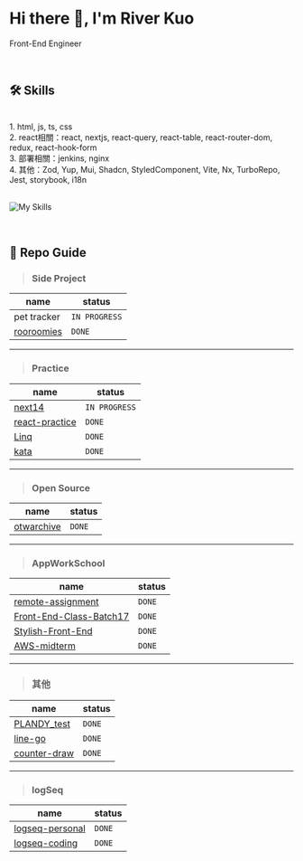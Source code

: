 # Hi there 👋, I'm River Kuo
Front-End Engineer

<br/>

🛠 Skills
---
<br/>
1. html, js, ts, css
<br/>
2. react相關：react, nextjs, react-query, react-table, react-router-dom, redux, react-hook-form
<br/>
3. 部署相關：jenkins, nginx
<br/>
4. 其他：Zod, Yup, Mui, Shadcn, StyledComponent, Vite, Nx, TurboRepo, Jest, storybook, i18n
<br/><br/>

![My Skills](https://go-skill-icons.vercel.app/api/icons?i=javascript,typescript,html,css,react,nextjs,redux,styledcomponents,nginx,jenkins,reactquery,storybook&perline=10)


<br/>

📁 Repo Guide
---
> ### Side Project

| name  | status |
| ----- | -------- |
| pet tracker | `IN PROGRESS` |
| [rooroomies](https://github.com/riverkuo/rooroomies) | `DONE` |

---

> ### Practice

| name  | status |
| ----- | -------- |
| [next14](https://github.com/riverkuo/next14) | `IN PROGRESS` |
| [react-practice](https://github.com/riverkuo/react-practice) | `DONE` |
| [Linq](https://github.com/riverkuo/Linq) | `DONE` |
| [kata](https://github.com/riverkuo/kata) | `DONE` |

---

> ### Open Source

| name  | status |
| ----- | -------- |
| [otwarchive](https://github.com/riverkuo/otwarchive) | `DONE` |

---

> ### AppWorkSchool

| name  | status |
| ----- | -------- |
| [remote-assignment](https://github.com/riverkuo/remote-assignment) | `DONE` |
| [Front-End-Class-Batch17](https://github.com/riverkuo/Front-End-Class-Batch17) | `DONE` |
| [Stylish-Front-End](https://github.com/riverkuo/Stylish-Front-End) | `DONE` |
| [AWS-midterm](https://github.com/riverkuo/AWS-midterm) | `DONE` |

---

> ### 其他

| name  | status |
| ----- | -------- |
| [PLANDY_test](https://github.com/riverkuo/PLANDY_test) | `DONE` |
| [line-go](https://github.com/riverkuo/line-go) | `DONE` |
| [counter-draw](https://github.com/riverkuo/counter-draw) | `DONE` |

---

> ### logSeq

| name  | status |
| ----- | -------- |
| [logseq-personal](https://github.com/riverkuo/logseq-personal) | `DONE` |
| [logseq-coding](https://github.com/riverkuo/logseq-coding) | `DONE` |

